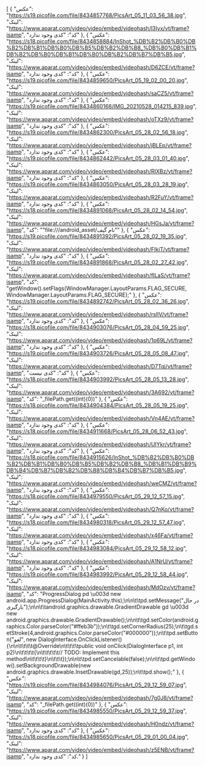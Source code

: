 [
  {
    "عکس": "https://s19.picofile.com/file/8434857768/PicsArt_05_11_03_56_38.jpg",
    "لینک": "https://www.aparat.com/video/video/embed/videohash/l3Iyx/vt/frame?isamp",
    "کد": "کدی وجود ندارد"
  },
  {
    "عکس": "https://s18.picofile.com/file/8434858884/InShot_%DB%B2%DB%B0%DB%B2%DB%B1%DB%B0%DB%B5%DB%B2%DB%B8_%DB%B0%DB%B1%DB%B2%DB%B0%DB%B1%DB%B0%DB%B2%DB%B7%DB%B5.jpg",
    "لینک": "https://www.aparat.com/video/video/embed/videohash/D6ZCE/vt/frame?isamp",
    "کد": "کدی وجود ندارد"
  },
  {
    "عکس": "https://s19.picofile.com/file/8434859650/PicsArt_05_19_02_00_20.jpg",
    "لینک": "https://www.aparat.com/video/video/embed/videohash/saCZ5/vt/frame?isamp",
    "کد": "کدی وجود ندارد"
  },
  {
    "عکس": "https://s19.picofile.com/file/8434860168/IMG_20210528_014215_839.jpg",
    "لینک": "https://www.aparat.com/video/video/embed/videohash/oTXz9/vt/frame?isamp",
    "کد": "کدی وجود ندارد"
  },
  {
    "عکس": "https://s19.picofile.com/file/8434862300/PicsArt_05_28_02_56_18.jpg",
    "لینک": "https://www.aparat.com/video/video/embed/videohash/jBLEp/vt/frame?isamp",
    "کد": "کدی وجود ندارد"
  },
  {
    "عکس": "https://s19.picofile.com/file/8434862442/PicsArt_05_28_03_01_40.jpg",
    "لینک": "https://www.aparat.com/video/video/embed/videohash/RIXBz/vt/frame?isamp",
    "کد": "کدی وجود ندارد"
  },
  {
    "عکس": "https://s19.picofile.com/file/8434863050/PicsArt_05_28_03_28_19.jpg",
    "لینک": "https://www.aparat.com/video/video/embed/videohash/R2FuY/vt/frame?isamp",
    "کد": "کدی وجود ندارد"
  },
  {
    "عکس": "https://s18.picofile.com/file/8434891068/PicsArt_05_28_02_14_54.jpg",
    "لینک": "https://www.aparat.com/video/video/embed/videohash/HGsJa/vt/frame?isamp",
    "کد": "\"file:///android_asset/نام گیف\""
  },
  {
    "عکس": "https://s19.picofile.com/file/8434891392/PicsArt_05_28_02_19_35.jpg",
    "لینک": "https://www.aparat.com/video/video/embed/videohash/FIkiT/vt/frame?isamp",
    "کد": "کدی وجود ندارد"
  },
  {
    "عکس": "https://s19.picofile.com/file/8434891868/PicsArt_05_28_02_27_42.jpg",
    "لینک": "https://www.aparat.com/video/video/embed/videohash/fILaS/vt/frame?isamp",
    "کد": "getWindow().setFlags(WindowManager.LayoutParams.FLAG_SECURE, WindowManager.LayoutParams.FLAG_SECURE);"
  },
  {
    "عکس": "https://s19.picofile.com/file/8434892742/PicsArt_05_28_02_36_26.jpg",
    "لینک": "https://www.aparat.com/video/video/embed/videohash/rslIV/vt/frame?isamp",
    "کد": "کدی وجود ندارد"
  },
  {
    "عکس": "https://s18.picofile.com/file/8434903076/PicsArt_05_28_04_59_25.jpg",
    "لینک": "https://www.aparat.com/video/video/embed/videohash/1p69L/vt/frame?isamp",
    "کد": "کدی وجود ندارد"
  },
  {
    "عکس": "https://s19.picofile.com/file/8434903726/PicsArt_05_28_05_08_47.jpg",
    "لینک": "https://www.aparat.com/video/video/embed/videohash/D7Tqj/vt/frame?isamp",
    "کد": "کدی نیست"
  },
  {
    "عکس": "https://s18.picofile.com/file/8434903992/PicsArt_05_28_05_13_28.jpg",
    "لینک": "https://www.aparat.com/video/video/embed/videohash/3A692/vt/frame?isamp",
    "کد": "_filePath.get((int)(0))"
  },
  {
    "عکس": "https://s18.picofile.com/file/8434904384/PicsArt_05_28_05_19_25.jpg",
    "لینک": "https://www.aparat.com/video/video/embed/videohash/Vn4AE/vt/frame?isamp",
    "کد": "کدی وجود ندارد"
  },
  {
    "عکس": "https://s18.picofile.com/file/8434911668/PicsArt_05_28_06_52_43.jpg",
    "لینک": "https://www.aparat.com/video/video/embed/videohash/UIYkr/vt/frame?isamp",
    "کد": "کدی وجود ندارد"
  },
  {
    "عکس": "https://s18.picofile.com/file/8434915626/InShot_%DB%B2%DB%B0%DB%B2%DB%B1%DB%B0%DB%B5%DB%B2%DB%B8_%DB%B1%DB%B9%DB%B4%DB%B7%DB%B2%DB%B8%DB%B4%DB%B7%DB%B5.jpg",
    "لینک": "https://www.aparat.com/video/video/embed/videohash/weCMZ/vt/frame?isamp",
    "کد": "کدی وجود ندارد"
  },
  {
    "عکس": "https://s18.picofile.com/file/8434979550/PicsArt_05_29_12_57_15.jpg",
    "لینک": "https://www.aparat.com/video/video/embed/videohash/Q7nKo/vt/frame?isamp",
    "کد": "کدی وجود ندارد"
  },
  {
    "عکس": "https://s18.picofile.com/file/8434980318/PicsArt_05_29_12_57_47.jpg",
    "لینک": "https://www.aparat.com/video/video/embed/videohash/x46Fa/vt/frame?isamp",
    "کد": "کدی وجود ندارد"
  },
  {
    "عکس": "https://s18.picofile.com/file/8434983084/PicsArt_05_29_12_58_12.jpg",
    "لینک": "https://www.aparat.com/video/video/embed/videohash/A1NrU/vt/frame?isamp",
    "کد": "کدی وجود ندارد"
  },
  {
    "عکس": "https://s19.picofile.com/file/8434983992/PicsArt_05_29_12_58_44.jpg",
    "لینک": "https://www.aparat.com/video/video/embed/videohash/MdOzv/vt/frame?isamp",
    "کد": "ProgressDialog pd \u003d new android.app.ProgressDialog(MainActivity.this);\n\n\t\tpd.setMessage(\"در حال بارگیری\");\n\n\t\tandroid.graphics.drawable.GradientDrawable gd \u003d new android.graphics.drawable.GradientDrawable();\n\n\t\tgd.setColor(android.graphics.Color.parseColor(\"#ffeb3b\"));\n\t\tgd.setCornerRadius(25);\n\t\tgd.setStroke(4,android.graphics.Color.parseColor(\"#000000\"));\n\t\tpd.setButton(\"لغو\", new DialogInterface.OnClickListener(){\n\n\t\t\t\t@Override\n\t\t\t\tpublic void onClick(DialogInterface p1, int p2)\n\t\t\t\t{\n\t\t\t\t\t// TODO: Implement this method\n\t\t\t\t}\n\t\t\t});\n\n\t\tpd.setCancelable(false);\n\n\t\tpd.getWindow().setBackgroundDrawable(new android.graphics.drawable.InsetDrawable(gd,25));\n\t\tpd.show();"
  },
  {
    "عکس": "https://s19.picofile.com/file/8434984076/PicsArt_05_29_12_59_07.jpg",
    "لینک": "https://www.aparat.com/video/video/embed/videohash/7g0J8/vt/frame?isamp",
    "کد": "_filePath.get((int)(0))"
  },
  {
    "عکس": "https://s19.picofile.com/file/8434985550/PicsArt_05_29_12_59_37.jpg",
    "لینک": "https://www.aparat.com/video/video/embed/videohash/H0ndz/vt/frame?isamp",
    "کد": "کدی وجود ندارد"
  },
  {
    "عکس": "https://s18.picofile.com/file/8434985650/PicsArt_05_29_01_00_04.jpg",
    "لینک": "https://www.aparat.com/video/video/embed/videohash/z5ENB/vt/frame?isamp",
    "کد": "کدی وجود ندارد."
  }
]
